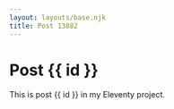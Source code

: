 ```yaml
---
layout: layouts/base.njk
title: Post 13882
---
```


# Post {{ id }}

This is post {{ id }} in my Eleventy project.
